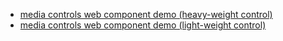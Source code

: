 - [media controls web component demo (heavy-weight control)](http://russnicoletti.github.io/media-controls/)
- [media controls web component demo (light-weight control)](http://russnicoletti.github.io/fxos-media-controls/)

